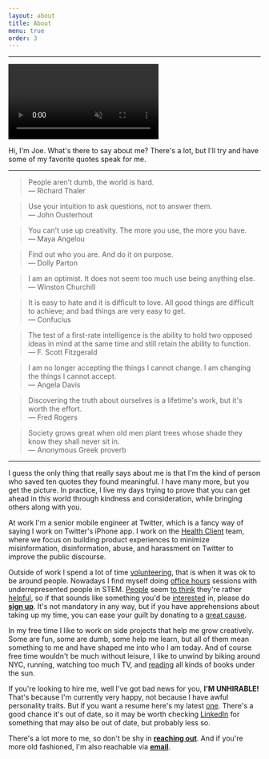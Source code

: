 ```yaml
---
layout: about
title: About
menu: true
order: 3
---
```


---
<video autoplay muted loop style="max-width: 100%">
  <source src="{{ site.url }}/assets/img/welcome.mp4" type="video/mp4">
</video>

Hi, I'm Joe. What's there to say about me? There's a lot, but I'll try and have some of my favorite quotes speak for me.

---

> People aren’t dumb, the world is hard.
><br> — Richard Thaler

> Use your intuition to ask questions, not to answer them.
><br> — John Ousterhout

> You can’t use up creativity. The more you use, the more you have.
><br> — Maya Angelou

> Find out who you are. And do it on purpose.
><br> — Dolly Parton

> I am an optimist. It does not seem too much use being anything else.
><br> — Winston Churchill

> It is easy to hate and it is difficult to love. All good things are difficult to achieve; and bad things are very easy to get.
><br> — Confucius

> The test of a first-rate intelligence is the ability to hold two opposed ideas in mind at the same time and still retain the ability to function.
><br> — F. Scott Fitzgerald

> I am no longer accepting the things I cannot change. I am changing the things I cannot accept.
><br> — Angela Davis

> Discovering the truth about ourselves is a lifetime's work, but it's worth the effort.
><br> — Fred Rogers

> Society grows great when old men plant trees whose shade they know they shall never sit in.
><br> — Anonymous Greek proverb

---

I guess the only thing that really says about me is that I'm the kind of person who saved ten quotes they found meaningful. I have many more, but you get the picture. In practice, I live my days trying to prove that you can get ahead in this world through kindness and consideration, while bringing others along with you.

At work I'm a senior mobile engineer at Twitter, which is a fancy way of saying I work on Twitter's iPhone app. I work on the [Health Client](https://blog.twitter.com/en_us/topics/company/2019/health-update.html) team, where we focus on building product experiences to minimize misinformation, disinformation, abuse, and harassment on Twitter to improve the public discourse.

Outside of work I spend a lot of time [volunteering](https://twitter.com/AlexPaul/status/1317197327065559040), that is when it was ok to be around people. Nowadays I find myself doing [office hours](https://twitter.com/mergesort/status/1269382008570023936) sessions with underrepresented people in STEM. [People](https://twitter.com/coder_pilot/status/1273733450785189888) seem [to think](https://twitter.com/zoha131/status/1276896905834856448) they're rather [helpful](https://twitter.com/objectivechris/status/1272900957131747331), so if that sounds like something you'd be [interested](https://twitter.com/swiftysanders/status/1282011590531809280) in, please do **[sign up](https://calendly.com/mergesort/office-hours)**. It's not mandatory in any way, but if you have apprehensions about taking up my time, you can ease your guilt by donating to a [great cause](http://www.blackgirlscode.com/).

In my free time I like to work on side projects that help me grow creatively. Some are fun, some are dumb, some help me learn, but all of them mean something to me and have shaped me into who I am today. And of course free time wouldn't be much without leisure, I like to unwind by biking around NYC, running, watching too much TV, and [reading](https://fabisevi.ch/reading-list) all kinds of books under the sun. 

If you're looking to hire me, well I've got bad news for you, **I'M UNHIRABLE!** That's because I'm currently very happy, not because I have awful personality traits. But if you want a resume here's my latest [one](https://fabisevi.ch/assets/Joe-Fabisevich--Resume.pdf). There's a good chance it's out of date, so it may be worth checking [LinkedIn](https://linkedin.com/in/devjoe) for something that may also be out of date, but probably less so.

There's a lot more to me, so don't be shy in **[reaching out](https://twitter.com/mergesort)**. And if you're more old fashioned, I'm also reachable via **[email](mailto:ireadeveryemail@fabisevi.ch)**.
